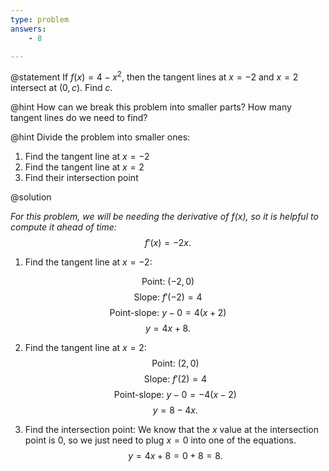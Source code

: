 ```yaml
---
type: problem
answers:
	- 8

---
```


@statement
If $f\left(x\right)=4-x^2,$ then the tangent lines at $x=-2$ and $x=2$ intersect at $\left(0,c\right).$ Find $c.$

@hint
How can we  break this problem into smaller parts? How many tangent lines do we need to find? 

@hint
Divide  the problem into smaller ones:
1. Find the tangent line at $x=-2$
2. Find the tangent line at $x=2$
3. Find their intersection point

@solution

*For this problem, we will be needing the derivative of $f(x)$, so it is helpful to compute it ahead of time:* $$f'(x) = -2x.$$

1. Find the tangent line at $x=-2:$

$$\text{Point: } (-2,0)$$ $$\text{Slope: } f'(-2)=4$$ $$\text{Point-slope: } y-0=4(x+2)$$ $$y=4x+8.$$

2. Find  the tangent line at $x=2:$
	$$\text{Point: } (2,0)$$ $$\text{Slope: } f'(2)=4$$ $$\text{Point-slope: } y-0=-4(x-2)$$ $$y=8-4x.$$
	
3. Find the intersection point:
We know  that the $x$ value at the intersection point is $0$, so we just need to plug $x=0$ into one of  the equations.
$$y=4x+8=0+8=8.$$
<!--stackedit_data:
eyJoaXN0b3J5IjpbLTE3MDE5OTEyNzYsMjAxMjAyMjQyNiwxOD
kxMTg3ODczXX0=
-->
